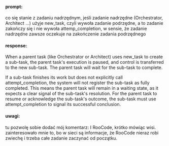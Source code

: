 #### prompt:

  co się stanie z zadaniu nadrzędnym, jeśli zadanie nadrzędne (Orchestrator, Architect ...) użyje new_task, czyli wywoła zadanie podrzędne, a to zadanie zakończy się i nie wywoła attemp_completion, w sensie, że zadanie nadrzędne zawsze oczekuje na zakończenie zadania podrzędnego
  
#### response:

  When a parent task (like Orchestrator or Architect) uses new_task to create a sub-task, the parent task's execution is paused, and control is transferred to the new sub-task. The parent task will wait for the sub-task to complete.

  If a sub-task finishes its work but does not explicitly call attempt_completion, the system will not register the sub-task as fully completed. This means the parent task will remain in a waiting state, as it expects a clear signal of the sub-task's resolution. For the parent task to resume or acknowledge the sub-task's outcome, the sub-task must use attempt_completion to signal its successful conclusion.
  
  
#### uwagi:

  tu pozwolę sobie dodać mój komentarz: I RooCode, krótko mówiąc wisi.
  zainteresowało mnie to, bo w sieci są informacje, że RooCode nieraz robi zwiechę i trzeba całe zadanie zaczynać od początku.
